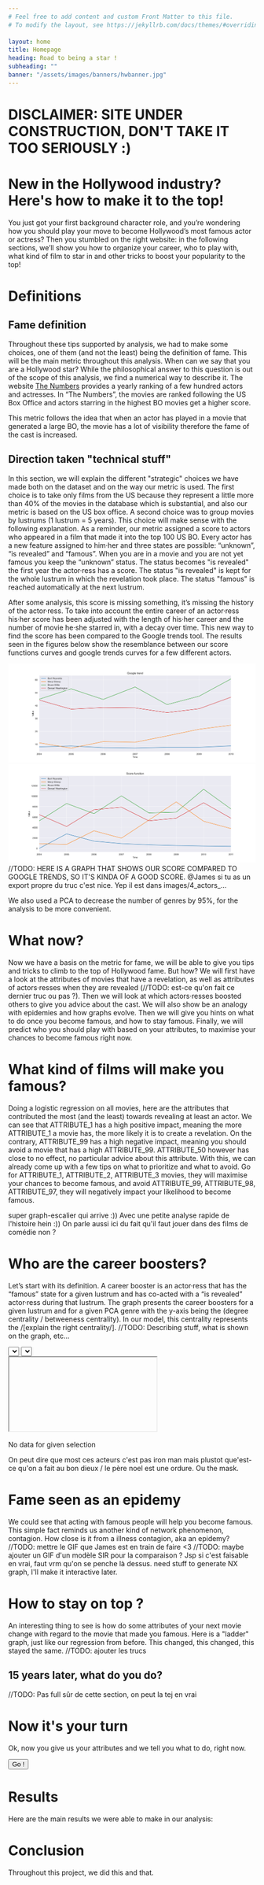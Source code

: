 ```yaml
---
# Feel free to add content and custom Front Matter to this file.
# To modify the layout, see https://jekyllrb.com/docs/themes/#overriding-theme-defaults

layout: home
title: Homepage
heading: Road to being a star !
subheading: ""
banner: "/assets/images/banners/hwbanner.jpg"
---
```


# DISCLAIMER: SITE UNDER CONSTRUCTION, DON'T TAKE IT TOO SERIOUSLY :)

# New in the Hollywood industry? Here's how to make it to the top!

You just got your first background character role, and you’re wondering how you should play your move to become 
Hollywood’s most famous actor or actress? Then you stumbled on the right website: in the following sections, we’ll 
show you how to organize your career, who to play with, what kind of film to star in and other tricks to boost your 
popularity to the top!


# Definitions

## Fame definition

Throughout these tips supported by analysis, we had to make some choices, one of them (and not the least) being the definition of fame. This will be the main metric throughout this analysis. When can we say that you are a Hollywood star? While the philosophical answer to this question is out of the scope of this analysis, we find a numerical way to describe it. The website [The Numbers](https://www.the-numbers.com/box-office-star-records/domestic/yearly-acting/) provides a yearly ranking of a few hundred actors and actresses. In “The Numbers”, the movies are ranked following the US Box Office and actors starring in the highest BO movies get a higher score.

This metric follows the idea that when an actor has played in a movie that generated a large BO, the movie has a lot of visibility therefore the fame of the cast is increased. 


## Direction taken "technical stuff"

In this section, we will explain the different "strategic" choices we have made both on the dataset and on the way our metric is used.
The first choice is to take only films from the US because they represent a little more than 40% of the movies in the database which is substantial, and also our metric is based on the US box office. A second choice was to group movies by lustrums (1 lustrum = 5 years). This choice will make sense with the following explanation.
As a reminder, our metric assigned a score to actors who appeared in a film that made it into the top 100 US BO. Every actor has a new feature assigned to him·her and three states are possible: “unknown”, “is revealed” and “famous”. When you are in a movie and you are not yet famous you keep the “unknown” status. The status becomes "is revealed" the first year the actor·ress has a score. The status "is revealed" is kept for the whole lustrum in which the revelation took place. The status "famous" is reached automatically at the next lustrum.

After some analysis, this score is missing something, it’s missing the history of the actor·ress. To take into account the entire career of an actor·ress his·her score has been adjusted with the length of his·her career and the number of movie he·she starred in, with a decay over time.
This new way to find the score has been compared to the Google trends tool. The results seen in the figures below show the resemblance between our score functions curves and google trends curves for a few different actors.

<img src="assets/images/img/trends.svg" alt="comparaison with google trends"/>
<img src="assets/images/img/score.svg" alt="comparaison with google trends"/>
//TODO: HERE IS A GRAPH THAT SHOWS OUR SCORE COMPARED TO GOOGLE TRENDS, SO IT'S KINDA OF A GOOD SCORE.
@James si tu as un export propre du truc c'est nice. Yep il est dans images/4_actors_...

We also used a PCA to decrease the number of genres by 95%, for the analysis to be more convenient. 


# What now?

Now we have a basis on the metric for fame, we will be able to give you tips and tricks to climb to the top of Hollywood fame. But how? We will first have a look at the attributes of movies that have a revelation, as well as attributes of actors·resses when they are revealed (//TODO: est-ce qu'on fait ce dernier truc ou pas ?). Then we will look at which actors·resses boosted others to give you advice about the cast. We will also show be an analogy with epidemies and how graphs evolve. Then we will give you hints on what to do once you become famous, and how to stay famous. Finally, we will predict who you should play with based on your attributes, to maximise your chances to become famous right now.


# What kind of films will make you famous?

Doing a logistic regression on all movies, here are the attributes that contributed the most (and the least) towards revealing at least an actor. We can see that ATTRIBUTE_1 has a high positive impact, meaning the more ATTRIBUTE_1 a movie has, the more likely it is to create a revelation. On the contrary, ATTRIBUTE_99 has a high negative impact, meaning you should avoid a movie that has a high ATTRIBUTE_99. ATTRIBUTE_50 however has close to no effect, no particular advice about this attribute.
With this, we can already come up with a few tips on what to prioritize and what to avoid. Go for ATTRIBUTE_1, ATTRIBUTE_2, ATTRIBUTE_3 movies, they will maximise your chances to become famous, and avoid ATTRIBUTE_99, ATTRIBUTE_98, ATTRIBUTE_97, they will negatively impact your likelihood to become famous.

super graph-escalier qui arrive :)) Avec une petite analyse rapide de l'histoire hein :))
On parle aussi ici du fait qu'il faut jouer dans des films de comédie non ?


# Who are the career boosters?

Let’s start with its definition. A career booster is an actor·ress that has the “famous” state for a given lustrum and has co-acted with a “is revealed” actor·ress during that lustrum. The graph presents the career boosters for a given lustrum and for a given PCA genre with the y-axis being the (degree centrality  / betweeness centrality).
In our model, this centrality represents the /[explain the right centrality/].
//TODO: Describing stuff, what is shown on the graph, etc...

<div id="img-container" class="img-container">
    <div class="mb2">
        <select id="s_year" onchange="update_current_hist()"></select>
        <select id="s_genre" onchange="update_current_hist()"></select>
    </div>
    <iframe id="hist_booster">No available data</iframe>
    <p id="hist_error">No data for given selection</p>
</div>

On peut dire que most ces acteurs c'est pas iron man mais plustot que'est-ce qu'on a fait au bon dieux / 
le père noel est une ordure. Ou the mask.

# Fame seen as an epidemy
We could see that acting with famous people will help you become famous. This simple fact reminds us another kind of network phenomenon, contagion. How close is it from a illness contagion, aka an epidemy?
//TODO: mettre le GIF que James est en train de faire <3
//TODO: maybe ajouter un GIF d'un modèle SIR pour la comparaison ?
Jsp si c'est faisable en vrai, faut vrm qu'on se penche là dessus. need stuff to generate NX graph, I'll make it 
interactive later.

# How to stay on top ?
An interesting thing to see is how do some attributes of your next movie change with regard to the movie that made you famous. Here is a "ladder" graph, just like our regression from before. This changed, this changed, this stayed the same. //TODO: ajouter les trucs


## 15 years later, what do you do?
//TODO: Pas full sûr de cette section, on peut la tej en vrai

# Now it's your turn
Ok, now you give us your attributes and we tell you what to do, right now.

<div class="mb2">
    <div class="mb2" id="personal_selector">
    </div>
    <button onclick="predict_score()" class="nice_button">Go !</button><br/>
    <p id="predicted_chances"></p>
</div>


# Results
Here are the main results we were able to make in our analysis:

# Conclusion
Throughout this project, we did this and that.

<script src="assets/js/index.js"></script>
<link rel="stylesheet" href="assets/css/custom.css"/>
